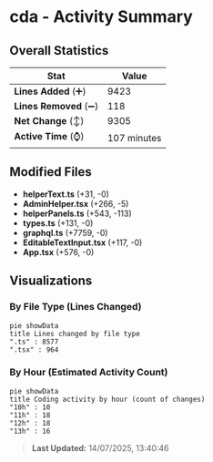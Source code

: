 # cda - Activity Summary 

## Overall Statistics

| Stat                   | Value                                                             |
| ---------------------- | ----------------------------------------------------------------- |
| **Lines Added** (➕)   | 9423                                          |
| **Lines Removed** (➖) | 118                                        |
| **Net Change** (↕)    | 9305                |
| **Active Time** (⌚)   | 107 minutes |


## Modified Files
- **helperText.ts** (+31, -0)
- **AdminHelper.tsx** (+266, -5)
- **helperPanels.ts** (+543, -113)
- **types.ts** (+131, -0)
- **graphql.ts** (+7759, -0)
- **EditableTextInput.tsx** (+117, -0)
- **App.tsx** (+576, -0)

## Visualizations

### By File Type (Lines Changed)

```mermaid
pie showData
title Lines changed by file type
".ts" : 8577
".tsx" : 964
```

### By Hour (Estimated Activity Count)

```mermaid
pie showData
title Coding activity by hour (count of changes)
"10h" : 10
"11h" : 18
"12h" : 18
"13h" : 16
```


> **Last Updated:** 14/07/2025, 13:40:46